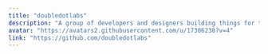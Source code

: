 ```yaml
---
title: "doubledotlabs"
description: "A group of developers and designers building things for the open source community."
avatar: "https://avatars2.githubusercontent.com/u/17306238?v=4"
link: "https://github.com/doubledotlabs"
---
```

